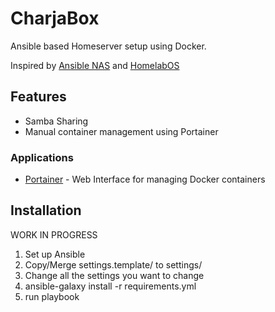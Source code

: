 # CharjaBox

Ansible based Homeserver setup using Docker.

Inspired by [Ansible NAS](https://github.com/davestephens/ansible-nas) and [HomelabOS](https://gitlab.com/NickBusey/HomelabOS)

## Features

* Samba Sharing
* Manual container management using Portainer

### Applications

* [Portainer](https://portainer.io/) - Web Interface for managing Docker containers

## Installation

WORK IN PROGRESS

1. Set up Ansible
2. Copy/Merge settings.template/ to settings/
3. Change all the settings you want to change
4. ansible-galaxy install -r requirements.yml
5. run playbook